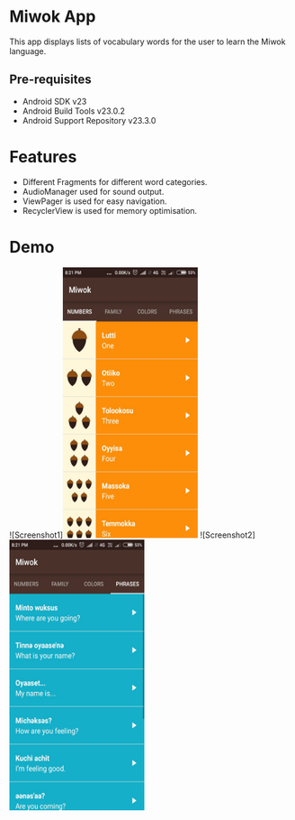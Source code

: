 Miwok App
===================================

This app displays lists of vocabulary words for the user to learn the Miwok language.


Pre-requisites
--------------

- Android SDK v23
- Android Build Tools v23.0.2
- Android Support Repository v23.3.0

# Features
- Different Fragments for different word categories.
- AudioManager used for sound output.
- ViewPager is used for easy navigation.
- RecyclerView is used for memory optimisation.

# Demo
![Screenshot1]<img src="https://github.com/dextroxd/Miwok/blob/master/1.jpeg?raw=true" height="480" width="240">
![Screenshot2]<img src="https://github.com/dextroxd/Miwok/blob/master/2.jpeg?raw=true" height="480" width="240">

